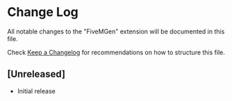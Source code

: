 # Change Log

All notable changes to the "FiveMGen" extension will be documented in this file.

Check [Keep a Changelog](http://keepachangelog.com/) for recommendations on how to structure this file.

## [Unreleased]

- Initial release